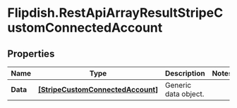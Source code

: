 # Flipdish.RestApiArrayResultStripeCustomConnectedAccount

## Properties
Name | Type | Description | Notes
------------ | ------------- | ------------- | -------------
**Data** | [**[StripeCustomConnectedAccount]**](StripeCustomConnectedAccount.md) | Generic data object. | 



